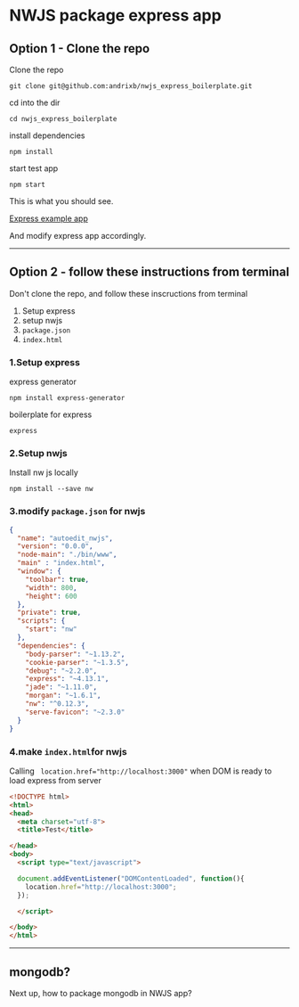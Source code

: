 # NWJS package express app

## Option 1 - Clone the repo

Clone the repo 

```
git clone git@github.com:andrixb/nwjs_express_boilerplate.git
```

cd into the dir 

```
cd nwjs_express_boilerplate
```

install dependencies 

```
npm install
```

start test app 

```
npm start
```

This is what you should see. 

[Express example app](./img/express_example.png)

And modify express app accordingly. 

---

## Option 2 - follow these instructions from terminal 

Don't clone the repo, and follow these inscructions from terminal 

1. Setup express
2. setup nwjs
3. `package.json` 
4. `index.html`

### 1.Setup express 

express generator
```
npm install express-generator
```

boilerplate for express

```
express
```

### 2.Setup nwjs 

Install nw js locally

```
npm install --save nw
```


### 3.modify `package.json` for nwjs 

```json
{
  "name": "autoedit_nwjs",
  "version": "0.0.0",
  "node-main": "./bin/www",
  "main" : "index.html",
  "window": {
    "toolbar": true,
    "width": 800,
    "height": 600
  },
  "private": true,
  "scripts": {
    "start": "nw"
  },
  "dependencies": {
    "body-parser": "~1.13.2",
    "cookie-parser": "~1.3.5",
    "debug": "~2.2.0",
    "express": "~4.13.1",
    "jade": "~1.11.0",
    "morgan": "~1.6.1",
    "nw": "^0.12.3",
    "serve-favicon": "~2.3.0"
  }
}
```


### 4.make `index.html`for nwjs 

Calling ` location.href="http://localhost:3000"` when DOM is ready to load express from server

```html
<!DOCTYPE html>
<html>
<head>
  <meta charset="utf-8">
  <title>Test</title>

</head>
<body>
  <script type="text/javascript">

  document.addEventListener("DOMContentLoaded", function(){
    location.href="http://localhost:3000";
  });

  </script>

</body>
</html>
```

----

## mongodb?
Next up, how to package mongodb in NWJS app?
